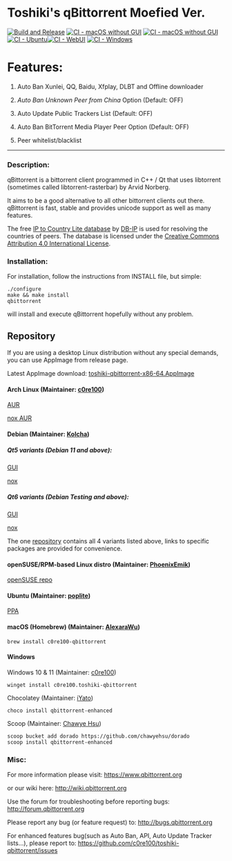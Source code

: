 # Toshiki's qBittorrent Moefied Ver.

[![Build and Release](https://github.com/andatoshiki/toshiki-qbittorrent-moefied/actions/workflows/build-and-release.yml/badge.svg)](https://github.com/andatoshiki/toshiki-qbittorrent-moefied/actions/workflows/build-and-release.yml) [![CI - macOS without GUI](https://github.com/andatoshiki/toshiki-qbittorrent-moefied/actions/workflows/ci-macos-without-gui.yml/badge.svg)](https://github.com/andatoshiki/toshiki-qbittorrent-moefied/actions/workflows/ci-macos-without-gui.yml) [![CI - macOS without GUI](https://github.com/andatoshiki/toshiki-qbittorrent-moefied/actions/workflows/ci-macos-with-gui.yml/badge.svg)](https://github.com/andatoshiki/toshiki-qbittorrent-moefied/actions/workflows/ci-macos-with-gui.yml) [![CI - Ubuntu](https://github.com/andatoshiki/toshiki-qbittorrent-moefied/actions/workflows/ci-ubuntu.yaml/badge.svg)](https://github.com/andatoshiki/toshiki-qbittorrent-moefied/actions/workflows/ci-ubuntu.yaml)[![CI - WebUI](https://github.com/andatoshiki/toshiki-qbittorrent-moefied/actions/workflows/ci-webui.yaml/badge.svg)](https://github.com/andatoshiki/toshiki-qbittorrent-moefied/actions/workflows/ci-webui.yaml) [![CI - Windows](https://github.com/andatoshiki/toshiki-qbittorrent-moefied/actions/workflows/ci-windows.yaml/badge.svg)](https://github.com/andatoshiki/toshiki-qbittorrent-moefied/actions/workflows/ci-windows.yaml)

# Features:
1. Auto Ban Xunlei, QQ, Baidu, Xfplay, DLBT and Offline downloader

2. _Auto Ban Unknown Peer from China_ Option (Default: OFF)

3. Auto Update Public Trackers List (Default: OFF)

4. Auto Ban BitTorrent Media Player Peer Option (Default: OFF)

5. Peer whitelist/blacklist
********************************
### Description:
qBittorrent is a bittorrent client programmed in C++ / Qt that uses
libtorrent (sometimes called libtorrent-rasterbar) by Arvid Norberg.

It aims to be a good alternative to all other bittorrent clients
out there. qBittorrent is fast, stable and provides unicode
support as well as many features.

The free [IP to Country Lite database](https://db-ip.com/db/download/ip-to-country-lite) by [DB-IP](https://db-ip.com/) is used for resolving the countries of peers. The database is licensed under the [Creative Commons Attribution 4.0 International License](https://creativecommons.org/licenses/by/4.0/).

### Installation:
For installation, follow the instructions from INSTALL file, but simple:

```
./configure
make && make install
qbittorrent
```

will install and execute qBittorrent hopefully without any problem.

## Repository

If you are using a desktop Linux distribution without any special demands, you can use AppImage from release page.

Latest AppImage download: [toshiki-qbittorrent-x86-64.AppImage](https://github.com/c0re100/toshiki-qbittorrent/releases/latest/download/toshiki-qbittorrent-x86-64.AppImage)

#### Arch Linux (Maintainer: [c0re100](https://github.com/c0re100))

[AUR](https://aur.archlinux.org/packages/qbittorrent-enhanced-git/)

[nox AUR](https://aur.archlinux.org/packages/qbittorrent-enhanced-nox-git/)

#### Debian (Maintainer: [Kolcha](https://github.com/Kolcha))

##### Qt5 variants (Debian 11 and above):

[GUI](https://software.opensuse.org//download.html?project=home%3Anikoneko%3Atest&package=qbittorrent-enhanced)

[nox](https://software.opensuse.org//download.html?project=home%3Anikoneko%3Atest&package=qbittorrent-enhanced-nox)

##### Qt6 variants (Debian Testing and above):

[GUI](https://software.opensuse.org//download.html?project=home%3Anikoneko%3Atest&package=qbittorrent-enhanced-qt6)

[nox](https://software.opensuse.org//download.html?project=home%3Anikoneko%3Atest&package=qbittorrent-enhanced-nox-qt6)

The one [repository](https://build.opensuse.org/project/show/home:nikoneko:test) contains all 4 variants listed above, links to specific packages are provided for convenience.

#### openSUSE/RPM-based Linux distro (Maintainer: [PhoenixEmik](https://github.com/PhoenixEmik))

[openSUSE repo](https://build.opensuse.org/package/show/home:PhoenixEmik/toshiki-qbittorrent)

#### Ubuntu (Maintainer: [poplite](https://github.com/poplite))

[PPA](https://launchpad.net/~poplite/+archive/ubuntu/qbittorrent-enhanced)

#### macOS (Homebrew) (Maintainer: [AlexaraWu](https://github.com/AlexaraWu))
```
brew install c0re100-qbittorrent
```

#### Windows

Windows 10 & 11 (Maintainer: [c0re100](https://github.com/c0re100))

```
winget install c0re100.toshiki-qbittorrent
```

Chocolatey (Maintainer: [iYato](https://github.com/iYato))

```
choco install qbittorrent-enhanced
```

Scoop (Maintainer: [Chawye Hsu](https://github.com/chawyehsu))

```
scoop bucket add dorado https://github.com/chawyehsu/dorado
scoop install qbittorrent-enhanced
```

### Misc:
For more information please visit:
https://www.qbittorrent.org

or our wiki here:
http://wiki.qbittorrent.org

Use the forum for troubleshooting before reporting bugs:
http://forum.qbittorrent.org

Please report any bug (or feature request) to:
http://bugs.qbittorrent.org

For enhanced features bug(such as Auto Ban, API, Auto Update Tracker lists...), please report to:
https://github.com/c0re100/toshiki-qbittorrent/issues
